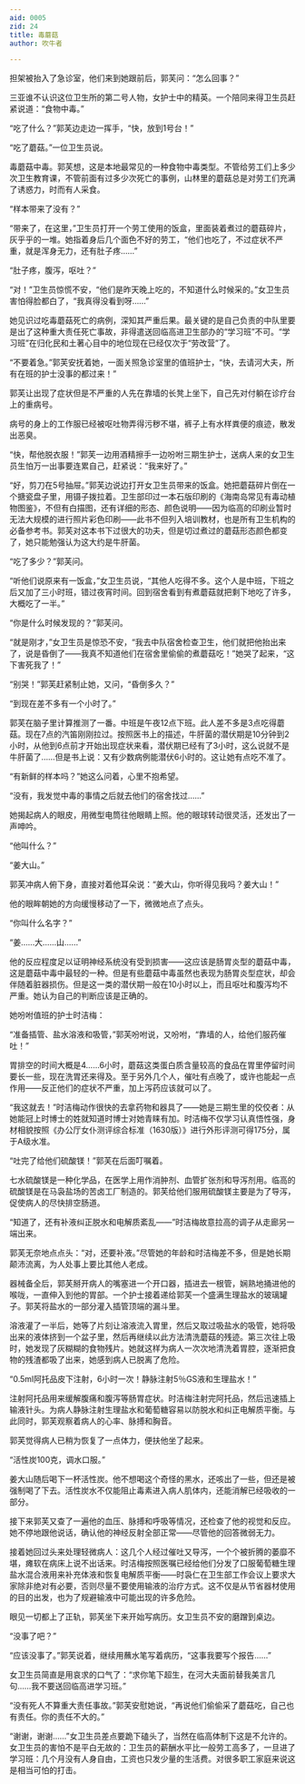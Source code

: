 ```yaml
---
aid: 0005
zid: 24
title: 毒蘑菇
author: 吹牛者

---
```




  担架被抬入了急诊室，他们来到她跟前后，郭芙问：“怎么回事？”

  三亚谁不认识这位卫生所的第二号人物，女护士中的精英。一个陪同来得卫生员赶紧说道：“食物中毒。”

  “吃了什么？”郭芙边走边一挥手，“快，放到1号台！”

  “吃了蘑菇。”一位卫生员说。

  毒蘑菇中毒。郭芙想，这是本地最常见的一种食物中毒类型。不管给劳工们上多少次卫生教育课，不管前面有过多少次死亡的事例，山林里的蘑菇总是对劳工们充满了诱惑力，时而有人采食。

  “样本带来了没有？”

  “带来了，在这里，”卫生员打开一个劳工使用的饭盒，里面装着煮过的蘑菇碎片，灰乎乎的一堆。她指着身后几个面色不好的劳工，“他们也吃了，不过症状不严重，就是浑身无力，还有肚子疼……”

  “肚子疼，腹泻，呕吐？”

  “对！”卫生员惊慌不安，“他们是昨天晚上吃的，不知道什么时候采的。”女卫生员害怕得脸都白了，“我真得没看到呀……”

  她见识过吃毒蘑菇死亡的病例，深知其严重后果。最关键的是自己负责的中队里要是出了这种重大责任死亡事故，非得遣送回临高进卫生部办的“学习班”不可。“学习班”在归化民和土著心目中的地位现在已经仅次于“劳改营”了。

  “不要着急。”郭芙安抚着她，一面关照急诊室里的值班护士，“快，去请河大夫，所有在班的护士没事的都过来！”

  郭芙让出现了症状但是不严重的人先在靠墙的长凳上坐下，自己先对付躺在诊疗台上的重病号。

  病号的身上的工作服已经被呕吐物弄得污秽不堪，裤子上有水样粪便的痕迹，散发出恶臭。

  “快，帮他脱衣服！”郭芙一边用酒精擦手一边吩咐三期生护士，送病人来的女卫生员生怕万一出事要连累自己，赶紧说：“我来好了。”

  “好，剪刀在5号抽屉。”郭芙边说边打开女卫生员带来的饭盒。她把蘑菇碎片倒在一个搪瓷盘子里，用镊子拨拉着。卫生部印过一本石版印刷的《海南岛常见有毒动植物图鉴》，不但有白描图，还有详细的形态、颜色说明——因为临高的印刷业暂时无法大规模的进行照片彩色印刷——此书不但列入培训教材，也是所有卫生机构的必备参考书。郭芙对这本书下过很大的功夫，但是切过煮过的蘑菇形态颜色都变了，她只能勉强认为这大约是牛肝菌。

  “吃了多少？”郭芙问。

  “听他们说原来有一饭盒，”女卫生员说，“其他人吃得不多。这个人是中班，下班之后又加了三小时班，错过夜宵时间。回到宿舍看到有煮蘑菇就把剩下地吃了许多，大概吃了一半。”

  “你是什么时候发现的？”郭芙问。

  “就是刚才，”女卫生员是惊恐不安，“我去中队宿舍检查卫生，他们就把他抬出来了，说是昏倒了——我真不知道他们在宿舍里偷偷的煮蘑菇吃！”她哭了起来，“这下害死我了！”

  “别哭！”郭芙赶紧制止她，又问，“昏倒多久？”

  “到现在差不多有一个小时了。”

  郭芙在脑子里计算推测了一番。中班是午夜12点下班。此人差不多是3点吃得蘑菇。现在7点的汽笛刚刚拉过。按照医书上的描述，牛肝菌的潜伏期是10分钟到2小时，从他到6点前才开始出现症状来看，潜伏期已经有了3小时，这么说就不是牛肝菌了……但是书上说：又有少数病例能潜伏6小时的。这让她有点吃不准了。

  “有新鲜的样本吗？”她这么问着，心里不抱希望。

  “没有，我发觉中毒的事情之后就去他们的宿舍找过……”

  她揭起病人的眼皮，用微型电筒往他眼睛上照。他的眼球转动很灵活，还发出了一声呻吟。

  “他叫什么？”

  “姜大山。”

  郭芙冲病人俯下身，直接对着他耳朵说：“姜大山，你听得见我吗？姜大山！”

  他的眼眸朝她的方向缓慢移动了一下，微微地点了点头。

  “你叫什么名字？”

  “姜……大……山……”

  他的反应程度足以证明神经系统没有受到损害——这应该是肠胃炎型的蘑菇中毒，这是蘑菇中毒中最轻的一种。但是有些蘑菇中毒虽然也表现为肠胃炎型症状，却会伴随着脏器损伤。但是这一类的潜伏期一般在10小时以上，而且呕吐和腹泻均不严重。她认为自己的判断应该是正确的。

  她吩咐值班的护士时洁梅：

  “准备插管、盐水溶液和吸管，”郭芙吩咐说，又吩咐，“靠墙的人，给他们服药催吐！”

  胃排空的时间大概是4……6小时，蘑菇这类蛋白质含量较高的食品在胃里停留时间要长一些，现在洗胃还来得及。至于另外几个人，催吐有点晚了，或许也能起一点作用——反正他们的症状不严重，加上泻药应该就可以了。

  “我这就去！”时洁梅动作很快的去拿药物和器具了——她是三期生里的佼佼者：从她能冠上时博士的姓就知道时博士对她青睐有加。时洁梅不仅学习认真悟性强，身材相貌按照《办公厅女仆测评综合标准（1630版）》进行外形评测可得175分，属于A级水准。

  “吐完了给他们硫酸镁！”郭芙在后面叮嘱着。

  七水硫酸镁是一种化学品，在医学上用作消肿剂、血管扩张剂和导泻剂用。临高的硫酸镁是在马袅盐场的苦卤工厂制造的。郭芙给他们服用硫酸镁主要是为了导泻，促使病人的尽快排空肠道。

  “知道了，还有补液纠正脱水和电解质紊乱——”时洁梅故意拉高的调子从走廊另一端出来。

  郭芙无奈地点点头：“对，还要补液。”尽管她的年龄和时洁梅差不多，但是她长期颠沛流离，为人处事上要比其他人老成。

  器械备全后，郭芙掰开病人的嘴塞进一个开口器，插进去一根管，娴熟地捅进他的喉咙，一直伸入到他的胃部。一个护士接着递给郭芙一个盛满生理盐水的玻璃罐子。郭芙将盐水的一部分灌入插管顶端的漏斗里。

  溶液灌了一半后，她等了片刻让溶液流入胃里，然后又取过吸盐水的吸管，她将吸出来的液体挤到一个盆子里，然后再继续以此方法清洗蘑菇的残迹。第三次往上吸时，她发现了灰糊糊的食物残片。她就这样为病人一次次地清洗着胃腔，逐渐把食物的残渣都吸了出来，她感到病人已脱离了危险。

  “0.5ml阿托品皮下注射，6小时一次！静脉注射5％GS液和生理盐水！”

  注射阿托品用来缓解腹痛和腹泻等肠胃症状。时洁梅注射完阿托品，然后迅速插上输液针头。为病人静脉注射生理盐水和葡萄糖容易以防脱水和纠正电解质平衡。与此同时，郭芙观察着病人的心率、脉搏和胸音。

  郭芙觉得病人已稍为恢复了一点体力，便扶他坐了起来。

  “活性炭100克，调水口服。”

  姜大山随后喝下一杯活性炭。他不想喝这个奇怪的黑水，还咳出了一些，但还是被强制喝了下去。活性炭水不仅能阻止毒素进入病人肌体内，还能消解已经吸收的一部分。

  接下来郭芙又查了一遍他的血压、脉搏和呼吸等情况，还检查了他的视觉和反应。她不停地跟他说话，确认他的神经反射全部正常——尽管他的回答微弱无力。

  接着她回过头来处理轻微病人：这几个人经过催吐又导泻，一个个被折腾的萎靡不堪，瘫软在病床上说不出话来。时洁梅按照医嘱已经给他们分发了口服葡萄糖生理盐水混合液用来补充体液和恢复电解质平衡——时袅仁在卫生部工作会议上要求大家除非绝对有必要，否则尽量不要使用输液的治疗方式。这不仅是从节省器材使用的目的出发，也为了规避输液中可能出现的许多危险。

  眼见一切都上了正轨，郭芙坐下来开始写病历。女卫生员不安的磨蹭到桌边。

  “没事了吧？”

  “应该没事了。”郭芙说着，继续用蘸水笔写着病历，“这事我要写个报告……”

  女卫生员简直是用哀求的口气了：“求你笔下超生，在河大夫面前替我美言几句……我不要送回临高进学习班。”

  “没有死人不算重大责任事故。”郭芙安慰她说，“再说他们偷偷采了蘑菇吃，自己也有责任。你的责任不大的。”

  “谢谢，谢谢……”女卫生员差点要跪下磕头了，当然在临高体制下这是不允许的。女卫生员的害怕不是平白无故的：卫生员的薪酬水平比一般劳工高多了，一旦进了学习班：几个月没有人身自由，工资也只发少量的生活费。对很多职工家庭来说这是相当可怕的打击。



